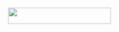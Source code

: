 <p align="center"><a href="https://dashboard.heroku.com/new?template=https://github.com/ShikariBaaZ/JaNa_Robot"> <img 
src="https://img.shields.io/badge/Deploy%20To%20Heroku-red?style=flat&logo=heroku" width="210" height="34.45" /></a></p>
